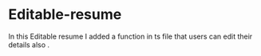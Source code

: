 # Editable-resume
In this Editable  resume  I added a function in ts file  that users can edit their details also .
